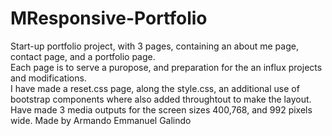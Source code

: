 # MResponsive-Portfolio
Start-up portfolio project, with 3 pages, containing an about me page, contact page, and a portfolio page.  
Each page is to serve a puropose, and preparation for the an influx projects and modifications.  
I have made a reset.css page, along the style.css, an additional use of bootstrap components where also added throughtout to make the layout.
Have made 3 media outputs for the screen sizes 400,768, and 992 pixels wide.
Made by Armando Emmanuel Galindo
